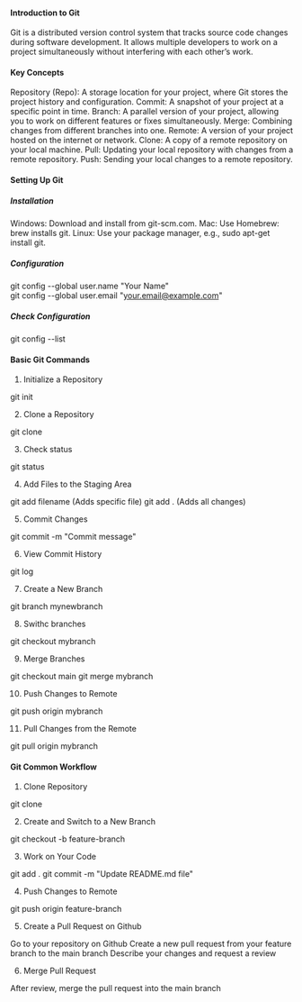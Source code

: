 #### Introduction to Git

Git is a distributed version control system that tracks source code changes during software development. It allows multiple developers to work on a project simultaneously without interfering with each other’s work.

#### Key Concepts

Repository (Repo): A storage location for your project, where Git stores the project history and configuration.
Commit: A snapshot of your project at a specific point in time.
Branch: A parallel version of your project, allowing you to work on different features or fixes simultaneously.
Merge: Combining changes from different branches into one.
Remote: A version of your project hosted on the internet or network.
Clone: A copy of a remote repository on your local machine.
Pull: Updating your local repository with changes from a remote repository.
Push: Sending your local changes to a remote repository.

#### Setting Up Git

##### Installation

Windows: Download and install from git-scm.com.
Mac: Use Homebrew: brew installs git.
Linux: Use your package manager, e.g., sudo apt-get install git.

##### Configuration

git config --global user.name "Your Name" <br>
git config --global user.email "your.email@example.com"

##### Check Configuration

  git config --list

#### Basic Git Commands

1) Initialize a Repository

  git init

2) Clone a Repository

  git clone <repo-url>

3) Check status

  git status

4) Add Files to the Staging Area

  git add filename        (Adds specific file)
  git add .               (Adds all changes)

5) Commit Changes

  git commit -m "Commit message"

6) View Commit History

  git log

7) Create a New Branch

  git branch mynewbranch

8) Swithc branches

  git checkout mybranch

9) Merge Branches

  git checkout main
  git merge mybranch

10) Push Changes to Remote

  git push origin mybranch

11) Pull Changes from the Remote

  git pull origin mybranch

#### Git Common Workflow

1) Clone Repository

  git clone <repo-url>

2) Create and Switch to a New Branch

  git checkout -b feature-branch

3) Work on Your Code

  git add .
  git commit -m "Update README.md file"

4) Push Changes to Remote

  git push origin feature-branch

5) Create a Pull Request on Github

  Go to your repository on Github
  Create a new pull request from your feature branch to the main branch
  Describe your changes and request a review

6) Merge Pull Request

  After review, merge the pull request into the main branch









